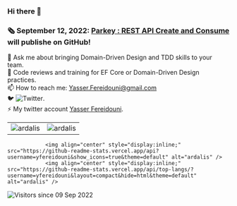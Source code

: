 ### Hi there 👋
<!--
**yfereidouni/yfereidouni** is a ✨ _special_ ✨ repository because its `README.md` (this file) appears on your GitHub profile.
-->
### :newspaper_roll: September 12, 2022: [Parkey : REST API Create and Consume](https://github.com/yfereidouni/Parky.git) will publishe on GitHub! 
💬 Ask me about bringing Domain-Driven Design and TDD skills to your team.  
:brain: Code reviews and training for EF Core or Domain-Driven Design practices.  
📫 How to reach me: Yasser.Fereidouni@gmail.com   
🐦 ![Twitter](https://img.shields.io/twitter/follow/fereidouni?style=social).  
⚡ My twitter account [Yasser Fereidouni](https://twitter.com/fereidouni).

<table style="border: none; !important;">
    <tr style="border: none; !important;">
        <td style="border: none; !important;">
            <div>
                <img align="center" src="https://github-readme-stats.vercel.app/api?username=yfereidouni&show_icons=true&theme=default" alt="ardalis" />
            <div/>
        </td>
        <td style="border: none; !important;">
            <div>
                <img align="center" src="https://github-readme-stats.vercel.app/api/top-langs/?username=yfereidouni&layout=compact&hide=html&theme=default" alt="ardalis" />
            <div/>
        </td>
    </tr>
</table>


                <img align="center" style="display:inline;" src="https://github-readme-stats.vercel.app/api?username=yfereidouni&show_icons=true&theme=default" alt="ardalis" />
                <img align="center" style="display:inline;" src="https://github-readme-stats.vercel.app/api/top-langs/?username=yfereidouni&layout=compact&hide=html&theme=default" alt="ardalis" />

![Visitors since 09 Sep 2022](https://visitor-badge.glitch.me/badge?page_id=yfereidouni.yfereidouni)

